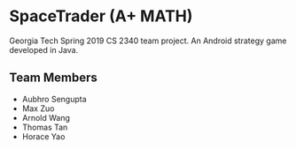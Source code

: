 # SpaceTrader (A+ MATH)
Georgia Tech Spring 2019 CS 2340 team project. An Android strategy game developed in Java.

## Team Members
- Aubhro Sengupta
- Max Zuo
- Arnold Wang
- Thomas Tan
- Horace Yao
